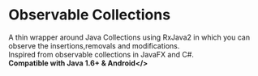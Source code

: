# Observable Collections
A thin wrapper around Java Collections using RxJava2 in which you can observe the insertions,removals and modifications.<br/>Inspired from observable collections in JavaFX and C#.<br/><b>Compatible with Java 1.6+ & Android</>
